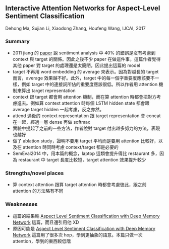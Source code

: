 ## Interactive Attention Networks for Aspect-Level Sentiment Classification

Dehong Ma, Sujian Li, Xiaodong Zhang, Houfeng Wang, IJCAI, 2017

### Summary
- 2011 jiang 的 [paper](https://www.aclweb.org/anthology/P/P11/P11-1016.pdf) 說 sentiment analysis 中 40% 的錯誤是沒有考慮到 context 與 target 的關係。因此之後不少 paper 在做這件事。這篇作者覺得其他 paper 對 target 的處理還是太簡陋，因此提出這篇的 model
- target 不再用 word embedding 的 average 來表示。因為對越長的 target 而言，average 效果越不好。此外，target 中的每一個字重要度應該要不一樣，例如 target 中的連接詞所佔的重要度應該很低。所以作者用 attention 機制來算出 target representation
- context 跟 target 都會用 attention 機制，而在算 attention 時都會把對方考慮進去。例如算 context attention 時每個 LSTM hidden state 都會跟 average target hidden 一起考慮，反之亦然。
- attend 過後的 context representation 跟 target representation 會 concat 在一起，經過一層 dense 再做 softmax
- 實驗中提起了之前的一些方法，作者說對 target 付出越多努力的方法，表現也越好
- 做了 ablation study，證明不要用 target 平均而是要用 attention 比較好，以及在 attention 時同時考慮 context/target 都是必要的
- SemEval2014 中，用本篇的概念，laptop 這類會提升得比 restaurant 多，因為 restaurant 中 target 長度比較短，target attention 效果提升較少

### Strengths/novel places
- 算 context attention 跟算 target attention 時都會考慮彼此，跟之前 attention 的方法略有不同

### Weaknesses
- 這篇的結果輸 [Aspect Level Sentiment Classification with Deep Memory Network](https://arxiv.org/abs/1605.08900) 這篇，而且還引用他 XD
- 原因可能是 [Aspect Level Sentiment Classification with Deep Memory Network](https://arxiv.org/abs/1605.08900) 這篇用了很多次 hop，學到更抽象的語意。本篇只做一次 attention，學到的東西較低階